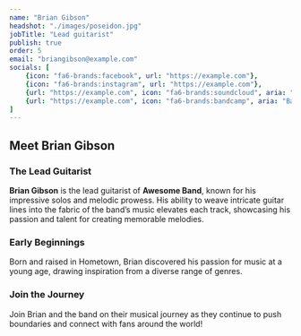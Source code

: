 ```yaml
---
name: "Brian Gibson"
headshot: "./images/poseidon.jpg"
jobTitle: "Lead guitarist"
publish: true
order: 5
email: "briangibson@example.com"
socials: [
    {icon: "fa6-brands:facebook", url: "https://example.com"},
    {icon: "fa6-brands:instagram", url: "https://example.com"},
    {url: "https://example.com", icon: "fa6-brands:soundcloud", aria: "Soundcloud Profile"},
    {url: "https://example.com", icon: "fa6-brands:bandcamp", aria: "Bandcamp Profile"}
]
---
```


## Meet Brian Gibson

### The Lead Guitarist

**Brian Gibson** is the lead guitarist of **Awesome Band**, known for his impressive solos and melodic prowess. His ability to weave intricate guitar lines into the fabric of the band’s music elevates each track, showcasing his passion and talent for creating memorable melodies.

### Early Beginnings

Born and raised in Hometown, Brian discovered his passion for music at a young age, drawing inspiration from a diverse range of genres.

### Join the Journey

Join Brian and the band on their musical journey as they continue to push boundaries and connect with fans around the world!